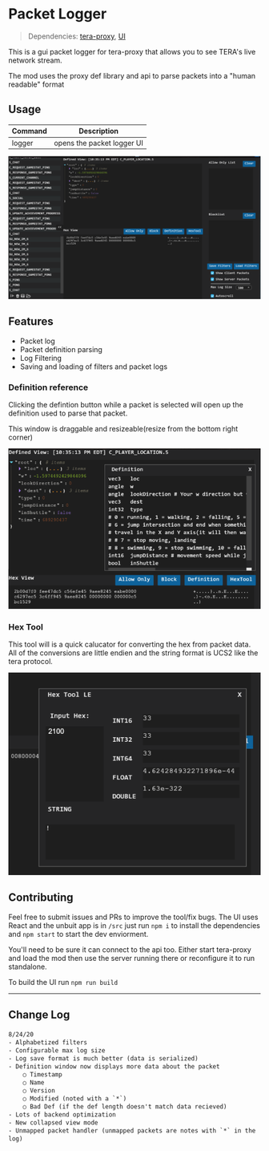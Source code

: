 # Packet Logger

>Dependencies: [tera-proxy](https://github.com/tera-proxy/tera-proxy), [UI](https://github.com/tera-mods/ui)

This is a gui packet logger for tera-proxy that allows you to see TERA's live network stream.

The mod uses the proxy def library and api to parse packets into a "human readable" format

## Usage

| Command | Description |
| --- | --- |
| logger | opens the packet logger UI |

![ScrS1](./docs/images/ScrS1.png)

## Features

- Packet log
- Packet definition parsing
- Log Filtering
- Saving and loading of filters and packet logs

### Definition reference

Clicking the defintion button while a packet is selected will open up the definition used to parse that packet.

This window is draggable and resizeable(resize from the bottom right corner)

![ScrS2](./docs/images/ScrS2.png)

### Hex Tool

This tool will is a quick calucator for converting the hex from packet data. All of the conversions are little endien and the string format is UCS2 like the tera protocol.

![ScrS3](./docs/images/ScrS3.png)

## Contributing

Feel free to submit issues and PRs to improve the tool/fix bugs. The UI uses React and the unbuit app is in `/src` just run `npm i` to install the dependencies and `npm start` to start the dev enviorment.

You'll need to be sure it can connect to the api too. Either start tera-proxy and load the mod then use the server running there or reconfigure it to run standalone.

To build the UI run `npm run build`

---

## Change Log

```none
8/24/20
- Alphabetized filters
- Configurable max log size
- Log save format is much better (data is serialized)
- Definition window now displays more data about the packet
    ○ Timestamp
    ○ Name
    ○ Version
    ○ Modified (noted with a `*`)
    ○ Bad Def (if the def length doesn't match data recieved)
- Lots of backend optimization
- New collapsed view mode
- Unmapped packet handler (unmapped packets are notes with `*` in the log)
```
